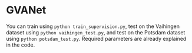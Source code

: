 # GVANet
You can train using `python train_supervision.py`, test on the Vaihingen dataset using `python vaihingen_test.py`, and test on the Potsdam dataset using `python potsdam_test.py`. Required parameters are already explained in the code.
